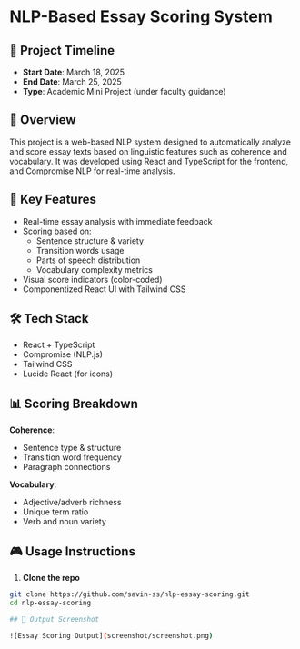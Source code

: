 # NLP-Based Essay Scoring System

## 📅 Project Timeline
- **Start Date**: March 18, 2025  
- **End Date**: March 25, 2025  
- **Type**: Academic Mini Project (under faculty guidance)

## 📘 Overview
This project is a web-based NLP system designed to automatically analyze and score essay texts based on linguistic features such as coherence and vocabulary. It was developed using React and TypeScript for the frontend, and Compromise NLP for real-time analysis.

## 🧠 Key Features
- Real-time essay analysis with immediate feedback
- Scoring based on:
  - Sentence structure & variety
  - Transition words usage
  - Parts of speech distribution
  - Vocabulary complexity metrics
- Visual score indicators (color-coded)
- Componentized React UI with Tailwind CSS

## 🛠️ Tech Stack
- React + TypeScript  
- Compromise (NLP.js)  
- Tailwind CSS  
- Lucide React (for icons)  

## 📊 Scoring Breakdown
**Coherence**:
- Sentence type & structure
- Transition word frequency
- Paragraph connections

**Vocabulary**:
- Adjective/adverb richness
- Unique term ratio
- Verb and noun variety

## 🎮 Usage Instructions
1. **Clone the repo**
```bash
git clone https://github.com/savin-ss/nlp-essay-scoring.git
cd nlp-essay-scoring

## 📸 Output Screenshot

![Essay Scoring Output](screenshot/screenshot.png)

